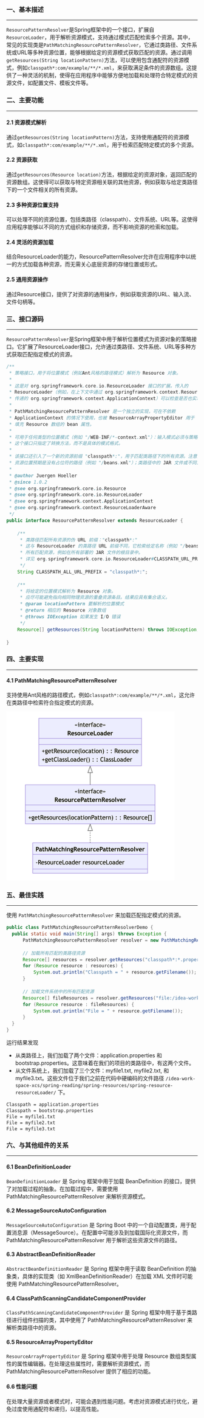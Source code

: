 ### 一、基本描述

---

`ResourcePatternResolver`是Spring框架中的一个接口，扩展自`ResourceLoader`，用于解析资源模式，支持通过模式匹配检索多个资源。其中，常见的实现类是`PathMatchingResourcePatternResolver`，它通过类路径、文件系统或URL等多种资源位置，能够根据给定的资源模式获取匹配的资源。通过调用`getResources(String locationPattern)`方法，可以使用包含通配符的资源模式，例如`classpath*:com/example/**/*.xml`，来获取满足条件的资源数组。这提供了一种灵活的机制，使得在应用程序中能够方便地加载和处理符合特定模式的资源文件，如配置文件、模板文件等。



### 二、主要功能

---

#### 2.1 资源模式解析

通过`getResources(String locationPattern)`方法，支持使用通配符的资源模式，如`classpath*:com/example/**/*.xml`，用于检索匹配特定模式的多个资源。

#### 2.2 资源获取

通过`getResources(Resource location)`方法，根据给定的资源对象，返回匹配的资源数组。这使得可以获取与特定资源相关联的其他资源，例如获取与给定类路径下的一个文件相关的所有资源。

#### 2.3 多种资源位置支持

可以处理不同的资源位置，包括类路径（classpath）、文件系统、URL等。这使得应用程序能够以不同的方式组织和存储资源，而不影响资源的检索和加载。

#### 2.4 灵活的资源加载

结合ResourceLoader的能力，ResourcePatternResolver允许在应用程序中以统一的方式加载各种资源，而无需关心底层资源的存储位置或形式。

#### 2.5 通用资源操作

通过Resource接口，提供了对资源的通用操作，例如获取资源的URL、输入流、文件句柄等。



### 三、接口源码

---

`ResourcePatternResolver`是Spring框架中用于解析位置模式为资源对象的策略接口。它扩展了ResourceLoader接口，允许通过类路径、文件系统、URL等多种方式获取匹配指定模式的资源。

```java
/**
 * 策略接口，用于将位置模式（例如Ant风格的路径模式）解析为 Resource 对象。
 *
 * 这是对 org.springframework.core.io.ResourceLoader 接口的扩展。传入的
 * ResourceLoader（例如，在上下文中通过 org.springframework.context.ResourceLoaderAware
 * 传递的 org.springframework.context.ApplicationContext）可以检查是否也实现了这个扩展接口。
 *
 * PathMatchingResourcePatternResolver 是一个独立的实现，可在不依赖
 * ApplicationContext 的情况下使用，也被 ResourceArrayPropertyEditor 用于
 * 填充 Resource 数组的 bean 属性。
 *
 * 可用于任何类型的位置模式（例如 "/WEB-INF/*-context.xml"）：输入模式必须与策略实现匹配。
 * 这个接口只指定了转换方法，而不是具体的模式格式。
 *
 * 该接口还引入了一个新的资源前缀 "classpath*:"，用于匹配类路径下的所有资源。注意，在这种情况下，
 * 资源位置预期是没有占位符的路径（例如 "/beans.xml"）；类路径中的 JAR 文件或不同目录可以包含相同名称的多个文件。
 *
 * @author Juergen Hoeller
 * @since 1.0.2
 * @see org.springframework.core.io.Resource
 * @see org.springframework.core.io.ResourceLoader
 * @see org.springframework.context.ApplicationContext
 * @see org.springframework.context.ResourceLoaderAware
 */
public interface ResourcePatternResolver extends ResourceLoader {

    /**
     * 类路径匹配所有资源的伪 URL 前缀："classpath*:"
     * 这与 ResourceLoader 的类路径 URL 前缀不同，它检索给定名称（例如 "/beans.xml"）的
     * 所有匹配资源，例如在所有部署的 JAR 文件的根目录中。
     * 详见 org.springframework.core.io.ResourceLoader#CLASSPATH_URL_PREFIX
     */
    String CLASSPATH_ALL_URL_PREFIX = "classpath*:";

    /**
     * 将给定的位置模式解析为 Resource 对象。
     * 应尽可能避免指向相同物理资源的重叠资源条目。结果应具有集合语义。
     * @param locationPattern 要解析的位置模式
     * @return 相应的 Resource 对象数组
     * @throws IOException 如果发生 I/O 错误
     */
    Resource[] getResources(String locationPattern) throws IOException;

}
```



### 四、主要实现

---

#### 4.1 PathMatchingResourcePatternResolver

支持使用Ant风格的路径模式，例如`classpath*:com/example/**/*.xml`，这允许在类路径中检索符合指定模式的资源。

<img src="img/image-20241106085907606.png" alt="image-20241106085907606" style="zoom:50%;" />



### 五、最佳实践

---

使用 `PathMatchingResourcePatternResolver` 来加载匹配指定模式的资源。	

```java
public class PathMatchingResourcePatternResolverDemo {
  public static void main(String[] args) throws Exception {
      PathMatchingResourcePatternResolver resolver = new PathMatchingResourcePatternResolver();

      // 加载所有匹配的类路径资源
      Resource[] resources = resolver.getResources("classpath*:*.properties");
      for (Resource resource : resources) {
          System.out.println("Classpath = " + resource.getFilename());
      }

      // 加载文件系统中的所有匹配资源
      Resource[] fileResources = resolver.getResources("file:/idea-work-space-xcs/spring-reading/spring-resources/spring-resource-resourceLoader/*.txt");
      for (Resource resource : fileResources) {
          System.out.println("File = " + resource.getFilename());
      }
  }
}
```

运行结果发现

- 从类路径上，我们加载了两个文件：application.properties 和 bootstrap.properties。这意味着在我们的项目的类路径中，有这两个文件。
- 从文件系统上，我们加载了三个文件：myfile1.txt, myfile2.txt, 和 myfile3.txt。这些文件位于我们之前在代码中硬编码的文件路径 `/idea-work-space-xcs/spring-reading/spring-resources/spring-resource-resourceLoader/` 下。

```
Classpath = application.properties
Classpath = bootstrap.properties
File = myfile1.txt
File = myfile2.txt
File = myfile3.txt
```



### 六、与其他组件的关系

---

#### 6.1 BeanDefinitionLoader

`BeanDefinitionLoader` 是 Spring 框架中用于加载 BeanDefinition 的接口，提供了对加载过程的抽象。在加载过程中，需要使用 PathMatchingResourcePatternResolver 来解析资源模式。

#### 6.2 MessageSourceAutoConfiguration

`MessageSourceAutoConfiguration` 是 Spring Boot 中的一个自动配置类，用于配置消息源（MessageSource）。在配置中可能涉及到加载国际化资源文件，而 PathMatchingResourcePatternResolver 用于解析这些资源文件的路径。

#### 6.3 AbstractBeanDefinitionReader

`AbstractBeanDefinitionReader` 是 Spring 框架中用于读取 BeanDefinition 的抽象类，具体的实现类（如 XmlBeanDefinitionReader）在加载 XML 文件时可能使用 PathMatchingResourcePatternResolver。

#### 6.4 ClassPathScanningCandidateComponentProvider

`ClassPathScanningCandidateComponentProvider` 是 Spring 框架中用于基于类路径进行组件扫描的类，其中使用了 PathMatchingResourcePatternResolver 来解析类路径中的资源。

#### 6.5 ResourceArrayPropertyEditor

`ResourceArrayPropertyEditor` 是 Spring 框架中用于处理 Resource 数组类型属性的属性编辑器。在处理这些属性时，需要解析资源模式，而 PathMatchingResourcePatternResolver 提供了相应的功能。

#### 6.6 性能问题

在处理大量资源或者模式时，可能会遇到性能问题。考虑对资源模式进行优化，避免过度使用通配符和递归，以提高性能。
